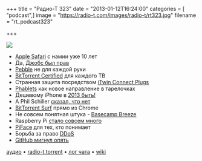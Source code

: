 +++
title = "Радио-Т 323"
date = "2013-01-12T16:24:00"
categories = [ "podcast",]
image = "https://radio-t.com/images/radio-t/rt323.jpg"
filename = "rt_podcast323"

+++

![](https://radio-t.com/images/radio-t/rt323.jpg)

* [Apple Safari](http://www.tuaw.com/2013/01/07/apple-safari-is-10-years-old-today/) с намии уже 10 лет
* Да, [Джобс был прав](http://www.tuaw.com/2013/01/09/tablets-overtake-laptops-just-as-steve-jobs-predicted/)
* [Pebble](http://www.technologyreview.com/view/509791/pebble-a-transitional-form-of-wearable-computer/) не для каждой руки
* [BitTorrent Certified](http://arstechnica.com/business/2013/01/android-bittorrent-certified-box-wants-to-bring-torrents-to-your-tv/) для каждого ТВ
* Странная защита посредством [iTwin Connect Plugs](http://techcrunch.com/2013/01/09/the-itwin-connect/)
* [Phablets](http://allthingsd.com/20130109/phablets-the-new-hotness-in-mobile-devices-not-so-fast/) как новое направление в тарелочках
* Дешевому iPhone в [2013 быть!](http://thenextweb.com/apple/2013/01/08/apple-to-release-less-expensive-iphone-in-2013-reports-wsj/)
* А Phil Schiller [сказал, что нет](http://gizmodo.com/5974908/phil-schiller-there-will-be-no-cheapo-iphone-stupid)
* [BitTorrent Surf](http://www.theverge.com/2013/1/11/3865300/bittorrent-releases-surf-extension-for-chrome) прямо из Chrome
* Не совсем понятная штука - [Basecamp Breeze](http://37signals.com/svn/posts/3391-launch-basecamp-breeze-the-easiest-way-for-small-groups-to-keep-in-touch-via-email)
* Raspberry Pi [стало совсем много](http://www.raspberrypi.org/archives/3011)
* [PiFace](http://www.electronicsweekly.com/Articles/10/01/2013/55341/piface-raspberry-pi-io-board.htm) для тех, кто понимает
* Борьба за право [DDoS](http://www.theverge.com/2013/1/9/3856202/anonymous-wants-ddos-attacks-to-be-protected-under-free-speech)
* [GitHub мигнул опять](http://techcrunch.com/2013/01/08/another-major-github-outage-this-is-not-good-for-its-100m-enterprise-push/)

[аудио](https://cdn.radio-t.com/rt_podcast323.mp3) • [radio-t.torrent](https://cdn.radio-t.com/torrents/rt_podcast323.mp3.torrent) • [лог чата](http://chat.radio-t.com/logs/radio-t-323.html) • [wiki](http://wiki.radio-t.com/%D0%92%D1%8B%D0%BF%D1%83%D1%81%D0%BA_323)<audio src="https://cdn.radio-t.com/rt_podcast323.mp3" preload="none"></audio>

